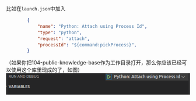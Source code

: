 比如在`launch.json`中加入
```json
        {
            "name": "Python: Attach using Process Id",
            "type": "python",
            "request": "attach",
            "processId": "${command:pickProcess}",
        }
```
（如果你把104-public-knowledge-base作为工作目录打开，那么你应该已经可以使用这个库里现成的了，如图）
![](attach-json.png)